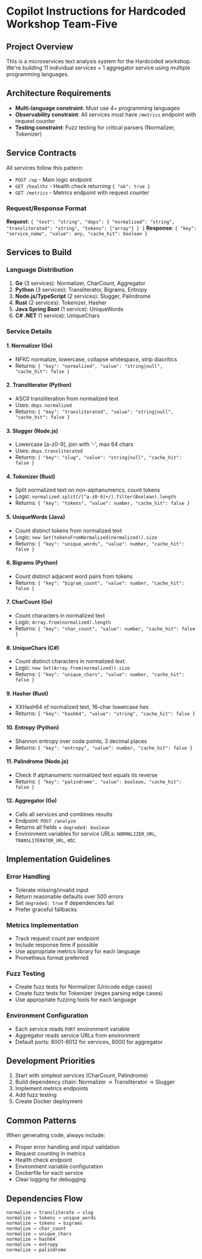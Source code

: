 # Copilot Instructions for Hardcoded Workshop Team-Five

## Project Overview
This is a microservices text analysis system for the Hardcoded workshop. We're building 11 individual services + 1 aggregator service using multiple programming languages.

## Architecture Requirements
- **Multi-language constraint**: Must use 4+ programming languages
- **Observability constraint**: All services must have `/metrics` endpoint with request counter
- **Testing constraint**: Fuzz testing for critical parsers (Normalizer, Tokenizer)

## Service Contracts
All services follow this pattern:
- `POST /op` - Main logic endpoint
- `GET /healthz` - Health check returning `{ "ok": true }`
- `GET /metrics` - Metrics endpoint with request counter

### Request/Response Format
**Request**: `{ "text": "string", "deps": { "normalized": "string", "transliterated": "string", "tokens": ["array"] } }`
**Response**: `{ "key": "service_name", "value": any, "cache_hit": boolean }`

## Services to Build

### Language Distribution
1. **Go** (3 services): Normalizer, CharCount, Aggregator
2. **Python** (3 services): Transliterator, Bigrams, Entropy  
3. **Node.js/TypeScript** (2 services): Slugger, Palindrome
4. **Rust** (2 services): Tokenizer, Hasher
5. **Java Spring Boot** (1 service): UniqueWords
6. **C# .NET** (1 service): UniqueChars

### Service Details

#### 1. Normalizer (Go)
- NFKC normalize, lowercase, collapse whitespace, strip diacritics
- Returns: `{ "key": "normalized", "value": "string|null", "cache_hit": false }`

#### 2. Transliterator (Python)
- ASCII transliteration from normalized text
- Uses: `deps.normalized`
- Returns: `{ "key": "transliterated", "value": "string|null", "cache_hit": false }`

#### 3. Slugger (Node.js)
- Lowercase [a-z0-9], join with '-', max 64 chars
- Uses: `deps.transliterated`
- Returns: `{ "key": "slug", "value": "string|null", "cache_hit": false }`

#### 4. Tokenizer (Rust)
- Split normalized text on non-alphanumerics, count tokens
- Logic: `normalized.split(/[^a-z0-9]+/).filter(Boolean).length`
- Returns: `{ "key": "tokens", "value": number, "cache_hit": false }`

#### 5. UniqueWords (Java)
- Count distinct tokens from normalized text
- Logic: `new Set(tokensFromNormalized(normalized)).size`
- Returns: `{ "key": "unique_words", "value": number, "cache_hit": false }`

#### 6. Bigrams (Python)
- Count distinct adjacent word pairs from tokens
- Returns: `{ "key": "bigram_count", "value": number, "cache_hit": false }`

#### 7. CharCount (Go)
- Count characters in normalized text
- Logic: `Array.from(normalized).length`
- Returns: `{ "key": "char_count", "value": number, "cache_hit": false }`

#### 8. UniqueChars (C#)
- Count distinct characters in normalized text
- Logic: `new Set(Array.from(normalized)).size`
- Returns: `{ "key": "unique_chars", "value": number, "cache_hit": false }`

#### 9. Hasher (Rust)
- XXHash64 of normalized text, 16-char lowercase hex
- Returns: `{ "key": "hash64", "value": "string", "cache_hit": false }`

#### 10. Entropy (Python)
- Shannon entropy over code points, 3 decimal places
- Returns: `{ "key": "entropy", "value": number, "cache_hit": false }`

#### 11. Palindrome (Node.js)
- Check if alphanumeric normalized text equals its reverse
- Returns: `{ "key": "palindrome", "value": boolean, "cache_hit": false }`

#### 12. Aggregator (Go)
- Calls all services and combines results
- Endpoint: `POST /analyze`
- Returns all fields + `degraded: boolean`
- Environment variables for service URLs: `NORMALIZER_URL`, `TRANSLITERATOR_URL`, etc.

## Implementation Guidelines

### Error Handling
- Tolerate missing/invalid input
- Return reasonable defaults over 500 errors
- Set `degraded: true` if dependencies fail
- Prefer graceful fallbacks

### Metrics Implementation
- Track request count per endpoint
- Include response time if possible
- Use appropriate metrics library for each language
- Prometheus format preferred

### Fuzz Testing
- Create fuzz tests for Normalizer (Unicode edge cases)
- Create fuzz tests for Tokenizer (regex parsing edge cases)
- Use appropriate fuzzing tools for each language

### Environment Configuration
- Each service reads `PORT` environment variable
- Aggregator reads service URLs from environment
- Default ports: 8001-8012 for services, 8000 for aggregator

## Development Priorities
1. Start with simplest services (CharCount, Palindrome)
2. Build dependency chain: Normalizer → Transliterator → Slugger
3. Implement metrics endpoints
4. Add fuzz testing
5. Create Docker deployment

## Common Patterns
When generating code, always include:
- Proper error handling and input validation
- Request counting in metrics
- Health check endpoint
- Environment variable configuration
- Dockerfile for each service
- Clear logging for debugging

## Dependencies Flow
```
normalize → transliterate → slug
normalize → tokens → unique_words
normalize → tokens → bigrams
normalize → char_count
normalize → unique_chars
normalize → hash64
normalize → entropy
normalize → palindrome
```